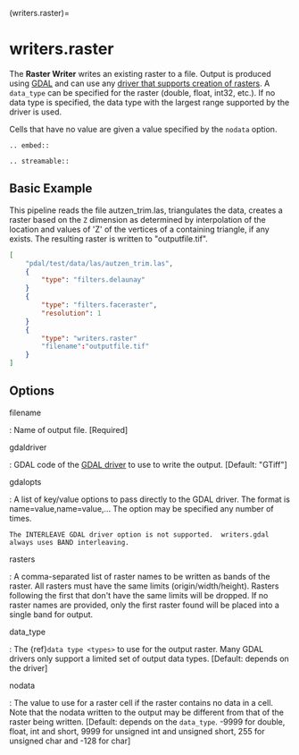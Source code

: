 (writers.raster)=

# writers.raster

The **Raster Writer** writes an existing raster to a file.
Output is produced using [GDAL] and can use any [driver
that supports creation of rasters][driver that supports creation of rasters].  A `data_type` can be specified for the
raster (double, float, int32, etc.).  If no data type is specified, the
data type with the largest range supported by the driver is used.

Cells that have no value are given a value specified by the `nodata` option.

```{eval-rst}
.. embed::
```

```{eval-rst}
.. streamable::

```

## Basic Example

This  pipeline reads the file autzen_trim.las, triangulates the data, creates a raster
based on the `Z` dimension as determined by interpolation of the location and values
of 'Z' of the vertices of a containing triangle, if any exists.  The resulting raster
is written to "outputfile.tif".

```json
[
    "pdal/test/data/las/autzen_trim.las",
    {
        "type": "filters.delaunay"
    }
    {
        "type": "filters.faceraster",
        "resolution": 1
    }
    {
        "type": "writers.raster"
        "filename":"outputfile.tif"
    }
]
```

## Options

filename

: Name of output file. \[Required\]

gdaldriver

: GDAL code of the [GDAL driver] to use to write the output.
  \[Default: "GTiff"\]

gdalopts

: A list of key/value options to pass directly to the GDAL driver.  The
  format is name=value,name=value,...  The option may be specified
  any number of times.

  ```{note}
  The INTERLEAVE GDAL driver option is not supported.  writers.gdal
  always uses BAND interleaving.
  ```

rasters

: A comma-separated list of raster names to be written as bands of the raster.
  All rasters must have the same limits (origin/width/height). Rasters following the first
  that don't have the same limits will be dropped. If no raster names are provided,
  only the first raster found will be placed into a single band for output.

data_type

: The {ref}`data type <types>` to use for the output raster.  Many GDAL drivers only
  support a limited set of output data types.  \[Default: depends on the driver\]

nodata

: The value to use for a raster cell if the raster contains no data in a cell.
  Note that the nodata written to the output may be different from that of the
  raster being written.
  \[Default: depends on the `data_type`.  -9999 for double, float, int and short, 9999 for
  unsigned int and unsigned short, 255 for unsigned char and -128 for char\]

```{include} writer_opts.md
```

[driver that supports creation of rasters]: http://www.gdal.org/formats_list.html
[gdal]: http://gdal.org
[gdal driver]: http://www.gdal.org/formats_list.html
